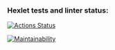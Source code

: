 ### Hexlet tests and linter status:
[![Actions Status](https://github.com/Giridhar108/frontend-project-lvl3/workflows/hexlet-check/badge.svg)](https://github.com/Giridhar108/frontend-project-lvl3/actions)

[![Maintainability](https://api.codeclimate.com/v1/badges/64b8baed40899286526e/maintainability)](https://codeclimate.com/github/Giridhar108/frontend-project-lvl3/maintainability)